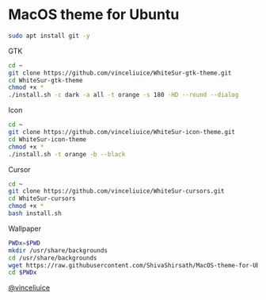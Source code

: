 # MacOS theme for Ubuntu
```bash
sudo apt install git -y
```

GTK 
```bash
cd ~
git clone https://github.com/vinceliuice/WhiteSur-gtk-theme.git
cd WhiteSur-gtk-theme
chmod +x *
./install.sh -c dark -a all -t orange -s 180 -HD --round --dialog
```
Icon
```bash
cd ~
git clone https://github.com/vinceliuice/WhiteSur-icon-theme.git
cd WhiteSur-icon-theme
chmod +x *
./install.sh -t orange -b --black
```
Cursor
```bash
cd ~
git clone https://github.com/vinceliuice/WhiteSur-cursors.git
cd WhiteSur-cursors
chmod +x *
bash install.sh
```
Wallpaper
```bash
PWDx=$PWD
mkdir /usr/share/backgrounds
cd /usr/share/backgrounds
wget https://raw.githubusercontent.com/ShivaShirsath/MacOS-theme-for-Ubuntu/main/WhiteSur.svg
cd $PWDx
```
[@vinceliuice](https://github.com/vinceliuice)
